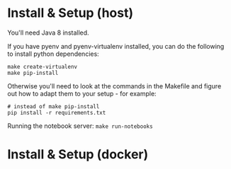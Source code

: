 # Install & Setup (host)

You'll need Java 8 installed.

If you have pyenv and pyenv-virtualenv installed, you can do the following to install python dependencies:

```
make create-virtualenv
make pip-install
```

Otherwise you'll need to look at the commands in the Makefile and figure out how to adapt them to your setup - for example:

```
# instead of make pip-install
pip install -r requirements.txt
```

Running the notebook server: `make run-notebooks`

# Install & Setup (docker)


